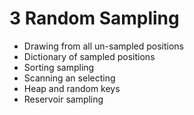 # 3 Random Sampling
 
- Drawing from all un-sampled positions
- Dictionary of sampled positions
- Sorting sampling
- Scanning an selecting
- Heap and random keys
- Reservoir sampling
